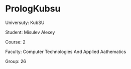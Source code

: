 # PrologKubsu
Universuty: KubSU

Student: Misulev Alexey

Course: 2

Faculty: Computer Technologies And Applied Aathematics

Group: 26
